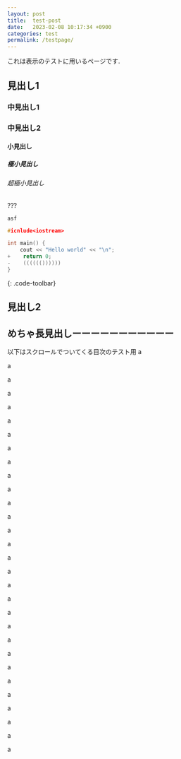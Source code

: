 ```yaml
---
layout: post
title:  test-post
date:   2023-02-08 10:17:34 +0900
categories: test
permalink: /testpage/
---
```


これは表示のテストに用いるページです. 

## 見出し1
### 中見出し1
### 中見出し2
#### 小見出し
##### 極小見出し
###### 超極小見出し
???
```
asf
```
```cpp
#icnlude<iostream>

int main() {
    cout << "Hello world" << "\n";
+    return 0;
-    (((((())))))
}
```
{: .code-toolbar}
## 見出し2
## めちゃ長見出しーーーーーーーーーーー
以下はスクロールでついてくる目次のテスト用
a

a

a

a

a

a

a

a

a

a

a

a

a

a

a

a

a

a

a

a

a

a

a

a

a

a

a

a

a

a

